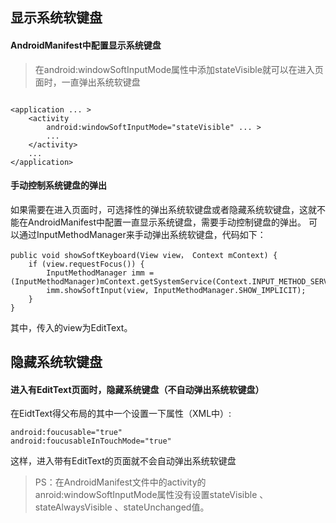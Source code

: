 
## 显示系统软键盘

#### AndroidManifest中配置显示系统键盘

> 在android:windowSoftInputMode属性中添加stateVisible就可以在进入页面时，一直弹出系统软键盘

```

<application ... >
    <activity        
        android:windowSoftInputMode="stateVisible" ... >
        ...
    </activity>
    ...
</application>
```

#### 手动控制系统键盘的弹出

如果需要在进入页面时，可选择性的弹出系统软键盘或者隐藏系统软键盘，这就不能在AndroidManifest中配置一直显示系统键盘，需要手动控制键盘的弹出。
可以通过InputMethodManager来手动弹出系统软键盘，代码如下：

```
public void showSoftKeyboard(View view， Context mContext) {
    if (view.requestFocus()) {
        InputMethodManager imm = (InputMethodManager)mContext.getSystemService(Context.INPUT_METHOD_SERVICE); 
        imm.showSoftInput(view, InputMethodManager.SHOW_IMPLICIT);
    }
}
```
其中，传入的view为EditText。

## 隐藏系统软键盘

#### 进入有EditText页面时，隐藏系统键盘（不自动弹出系统软键盘）

 在EidtText得父布局的其中一个设置一下属性（XML中）:
 
 ```
 android:foucusable="true"
 android:foucusableInTouchMode="true"
 
 ```
  这样，进入带有EditText的页面就不会自动弹出系统软键盘

> PS：在AndroidManifest文件中的activity的anroid:windowSoftInputMode属性没有设置stateVisible 、stateAlwaysVisible 、stateUnchanged值。













































